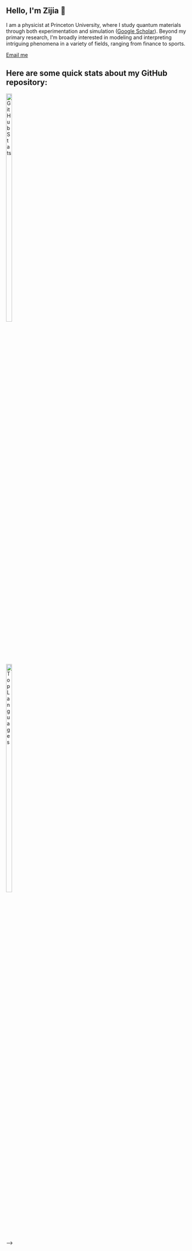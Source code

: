 ## Hello, I'm Zijia 👋

I am a physicist at Princeton University, where I study quantum materials through both experimentation and simulation ([Google Scholar](https://scholar.google.com/citations?user=KNUkxEgAAAAJ&hl=en)). Beyond my primary research, I’m broadly interested in modeling and interpreting intriguing phenomena in a variety of fields, ranging from finance to sports.

[Email me](mailto:chengzijia@yahoo.com)

## Here are some quick stats about my GitHub repository:

<div style="width:100px;">
  <img 
    src="https://github-readme-stats.vercel.app/api?username=Zijia-Cheng&show_icons=true&theme=tokyonight"
    alt="GitHub Stats"
    style="width:40%;" />
</div>

<div style="width:100px;">
  <img 
    src="https://github-readme-stats.vercel.app/api/top-langs/?username=Zijia-Cheng&layout=compact&theme=tokyonight"
    alt="Top Languages"
    style="width:40%;" />
</div>





-->
